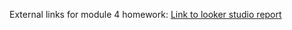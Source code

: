 External links for module 4 homework:
[Link to looker studio report](https://lookerstudio.google.com/reporting/4990b791-a329-440b-94cb-642c8d1433a0)
